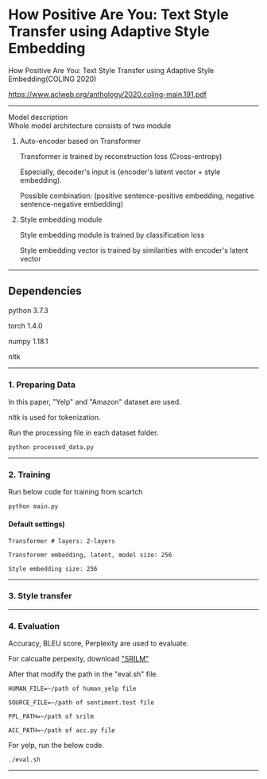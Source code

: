 # How Positive Are You: Text Style Transfer using Adaptive Style Embedding 
How Positive Are You: Text Style Transfer using Adaptive Style Embedding(COLING 2020)

<https://www.aclweb.org/anthology/2020.coling-main.191.pdf>


--------------------------------


Model description    
Whole model architecture consists of two module

1) Auto-encoder based on Transformer

      Transformer is trained by reconstruction loss (Cross-entropy)

      Especially, decoder's input is (encoder's latent vector + style embedding). 

      Possible combination: (positive sentence-positive embedding, negative sentence-negative embedding)


2) Style embedding module

      Style embedding module is trained by classification loss

      Style embedding vector is trained by similarities with encoder's latent vector

--------------------------------

## Dependencies 
python 3.7.3

torch 1.4.0

numpy 1.18.1

nltk

--------------------------------

### 1. Preparing Data
In this paper, "Yelp" and "Amazon" dataset are used.

nltk is used for tokenization.

Run the processing file in each dataset folder.

`python processed_data.py`

--------------------------------

### 2. Training    
Run below code for training from scartch

`python main.py`

#### Default settings)
```
Transformer # layers: 2-layers 

Transforemr embedding, latent, model size: 256

Style embedding size: 256
```

--------------------------------

### 3. Style transfer

--------------------------------

### 4. Evaluation
Accuracy, BLEU score, Perplexity are used to evaluate.

For calcualte perpexity, download ["SRILM"](http://www.speech.sri.com/projects/srilm/download)

After that modify the path in the "eval.sh" file.

`HUMAN_FILE=~/path of human_yelp file`

`SOURCE_FILE=~/path of sentiment.test file`

`PPL_PATH=~/path of srilm `

`ACC_PATH=~/path of acc.py file`


For yelp, run the below code. 

`./eval.sh`

--------------------------------



